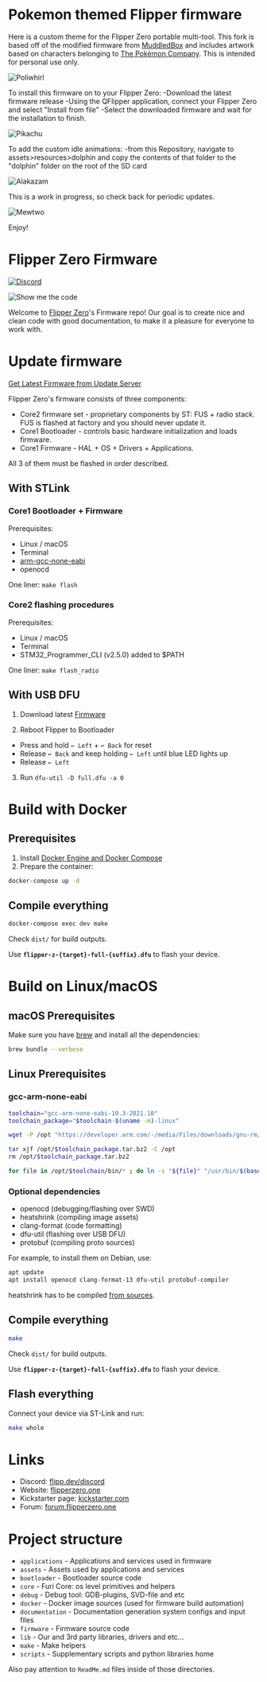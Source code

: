 # Pokemon themed Flipper firmware
Here is a custom theme for the Flipper Zero portable multi-tool. 
This fork is based off of the modified firmware from [MuddledBox](https://github.com/MuddledBox/flipperzero-firmware) and includes artwork based on characters belonging to [The Pokémon Company](https://www.pokemon.com/us/). This is intended for personal use only.

![Poliwhirl](https://i.imgur.com/RncLTdm.gif)

To install this firmware on to your Flipper Zero:
-Download the latest firmware release
-Using the QFlipper application, connect your Flipper Zero and select "Install from file"
-Select the downloaded firmware and wait for the installation to finish.

![Pikachu](https://i.imgur.com/khuKFJc.png)

To add the custom idle animations:
-from this Repository, navigate to assets>resources>dolphin and copy the contents of that folder to the "dolphin" folder on the root of the SD card

![Alakazam](https://i.imgur.com/IJnzL79.png)

This is a work in progress, so check back for periodic updates.

![Mewtwo](https://i.imgur.com/5v9Mat2.png)

Enjoy!

# Flipper Zero Firmware

[![Discord](https://img.shields.io/discord/740930220399525928.svg?label=&logo=discord&logoColor=ffffff&color=7389D8&labelColor=6A7EC2)](http://flipperzero.one/discord)

![Show me the code](https://habrastorage.org/webt/eo/m0/e4/eom0e4btudte7nrhnyic-laiog0.png)

Welcome to [Flipper Zero](https://flipperzero.one/)'s Firmware repo!
Our goal is to create nice and clean code with good documentation, to make it a pleasure for everyone to work with.

# Update firmware

[Get Latest Firmware from Update Server](https://update.flipperzero.one/)

Flipper Zero's firmware consists of three components:

- Core2 firmware set - proprietary components by ST: FUS + radio stack. FUS is flashed at factory and you should never update it.
- Core1 Bootloader - controls basic hardware initialization and loads firmware.
- Core1 Firmware - HAL + OS + Drivers + Applications.

All 3 of them must be flashed in order described.

## With STLink

### Core1 Bootloader + Firmware

Prerequisites:

- Linux / macOS
- Terminal
- [arm-gcc-none-eabi](https://developer.arm.com/tools-and-software/open-source-software/developer-tools/gnu-toolchain/gnu-rm/downloads)
- openocd

One liner: `make flash`

### Core2 flashing procedures

Prerequisites:

- Linux / macOS
- Terminal
- STM32_Programmer_CLI (v2.5.0) added to $PATH

One liner: `make flash_radio`

## With USB DFU 

1. Download latest [Firmware](https://update.flipperzero.one)

2. Reboot Flipper to Bootloader
 - Press and hold `← Left` + `↩ Back` for reset 
 - Release `↩ Back` and keep holding `← Left` until blue LED lights up
 - Release `← Left`
<!-- ![Switch to DFU sequence](https://habrastorage.org/webt/uu/c3/g2/uuc3g2n36f2sju19rskcvjzjf6w.png) -->

3. Run `dfu-util -D full.dfu -a 0`

# Build with Docker

## Prerequisites

1. Install [Docker Engine and Docker Compose](https://www.docker.com/get-started)
2. Prepare the container:

 ```sh
 docker-compose up -d
 ```

## Compile everything

```sh
docker-compose exec dev make
```

Check `dist/` for build outputs.

Use **`flipper-z-{target}-full-{suffix}.dfu`** to flash your device.

# Build on Linux/macOS

## macOS Prerequisites

Make sure you have [brew](https://brew.sh) and install all the dependencies:
```sh
brew bundle --verbose
```

## Linux Prerequisites

### gcc-arm-none-eabi

```sh
toolchain="gcc-arm-none-eabi-10.3-2021.10"
toolchain_package="$toolchain-$(uname -m)-linux"

wget -P /opt "https://developer.arm.com/-/media/Files/downloads/gnu-rm/10.3-2021.10/$toolchain_package.tar.bz2"

tar xjf /opt/$toolchain_package.tar.bz2 -C /opt
rm /opt/$toolchain_package.tar.bz2

for file in /opt/$toolchain/bin/* ; do ln -s "${file}" "/usr/bin/$(basename ${file})" ; done
```

### Optional dependencies

- openocd (debugging/flashing over SWD)
- heatshrink (compiling image assets)
- clang-format (code formatting)
- dfu-util (flashing over USB DFU)
- protobuf (compiling proto sources)

For example, to install them on Debian, use:
```sh
apt update
apt install openocd clang-format-13 dfu-util protobuf-compiler
```

heatshrink has to be compiled [from sources](https://github.com/atomicobject/heatshrink).

## Compile everything

```sh
make
```

Check `dist/` for build outputs.

Use **`flipper-z-{target}-full-{suffix}.dfu`** to flash your device.

## Flash everything

Connect your device via ST-Link and run:
```sh
make whole
```

# Links

* Discord: [flipp.dev/discord](https://flipp.dev/discord)
* Website: [flipperzero.one](https://flipperzero.one)
* Kickstarter page: [kickstarter.com](https://www.kickstarter.com/projects/flipper-devices/flipper-zero-tamagochi-for-hackers)
* Forum: [forum.flipperzero.one](https://forum.flipperzero.one/)

# Project structure

- `applications`    - Applications and services used in firmware
- `assets`          - Assets used by applications and services
- `bootloader`      - Bootloader source code
- `core`            - Furi Core: os level primitives and helpers
- `debug`           - Debug tool: GDB-plugins, SVD-file and etc
- `docker`          - Docker image sources (used for firmware build automation)
- `documentation`   - Documentation generation system configs and input files
- `firmware`        - Firmware source code
- `lib`             - Our and 3rd party libraries, drivers and etc...
- `make`            - Make helpers
- `scripts`         - Supplementary scripts and python libraries home

Also pay attention to `ReadMe.md` files inside of those directories.
